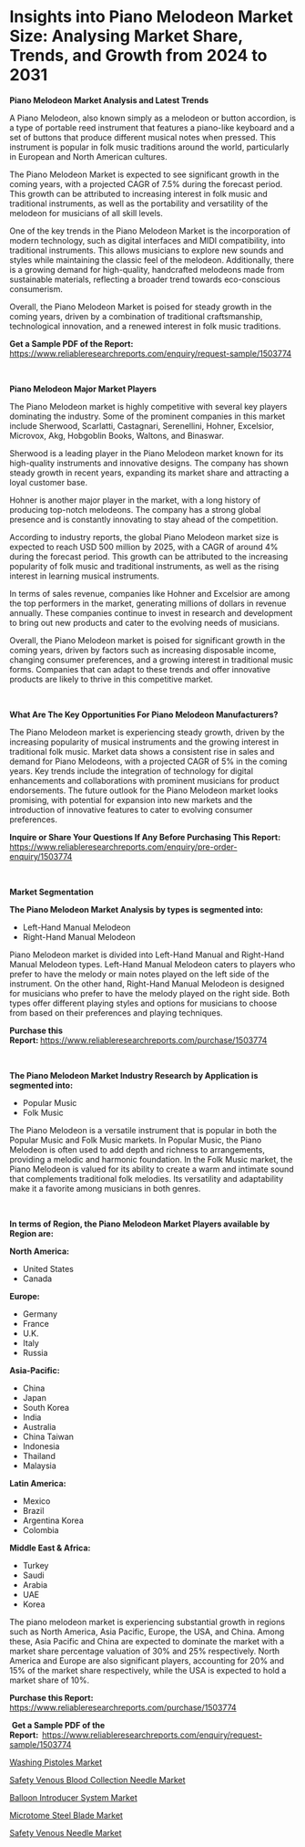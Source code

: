 <p><h1>Insights into Piano Melodeon Market Size: Analysing Market Share, Trends, and Growth from 2024 to 2031</h1></p><p><strong>Piano Melodeon Market Analysis and Latest Trends</strong></p>
<p><p>A Piano Melodeon, also known simply as a melodeon or button accordion, is a type of portable reed instrument that features a piano-like keyboard and a set of buttons that produce different musical notes when pressed. This instrument is popular in folk music traditions around the world, particularly in European and North American cultures.</p><p>The Piano Melodeon Market is expected to see significant growth in the coming years, with a projected CAGR of 7.5% during the forecast period. This growth can be attributed to increasing interest in folk music and traditional instruments, as well as the portability and versatility of the melodeon for musicians of all skill levels.</p><p>One of the key trends in the Piano Melodeon Market is the incorporation of modern technology, such as digital interfaces and MIDI compatibility, into traditional instruments. This allows musicians to explore new sounds and styles while maintaining the classic feel of the melodeon. Additionally, there is a growing demand for high-quality, handcrafted melodeons made from sustainable materials, reflecting a broader trend towards eco-conscious consumerism.</p><p>Overall, the Piano Melodeon Market is poised for steady growth in the coming years, driven by a combination of traditional craftsmanship, technological innovation, and a renewed interest in folk music traditions.</p></p>
<p><strong>Get a Sample PDF of the Report:&nbsp;</strong> <a href="https://www.reliableresearchreports.com/enquiry/request-sample/1503774">https://www.reliableresearchreports.com/enquiry/request-sample/1503774</a></p>
<p>&nbsp;</p>
<p><strong>Piano Melodeon Major Market Players</strong></p>
<p><p>The Piano Melodeon market is highly competitive with several key players dominating the industry. Some of the prominent companies in this market include Sherwood, Scarlatti, Castagnari, Serenellini, Hohner, Excelsior, Microvox, Akg, Hobgoblin Books, Waltons, and Binaswar.</p><p>Sherwood is a leading player in the Piano Melodeon market known for its high-quality instruments and innovative designs. The company has shown steady growth in recent years, expanding its market share and attracting a loyal customer base.</p><p>Hohner is another major player in the market, with a long history of producing top-notch melodeons. The company has a strong global presence and is constantly innovating to stay ahead of the competition.</p><p>According to industry reports, the global Piano Melodeon market size is expected to reach USD 500 million by 2025, with a CAGR of around 4% during the forecast period. This growth can be attributed to the increasing popularity of folk music and traditional instruments, as well as the rising interest in learning musical instruments.</p><p>In terms of sales revenue, companies like Hohner and Excelsior are among the top performers in the market, generating millions of dollars in revenue annually. These companies continue to invest in research and development to bring out new products and cater to the evolving needs of musicians.</p><p>Overall, the Piano Melodeon market is poised for significant growth in the coming years, driven by factors such as increasing disposable income, changing consumer preferences, and a growing interest in traditional music forms. Companies that can adapt to these trends and offer innovative products are likely to thrive in this competitive market.</p></p>
<p>&nbsp;</p>
<p><strong>What Are The Key Opportunities For Piano Melodeon Manufacturers?</strong></p>
<p><p>The Piano Melodeon market is experiencing steady growth, driven by the increasing popularity of musical instruments and the growing interest in traditional folk music. Market data shows a consistent rise in sales and demand for Piano Melodeons, with a projected CAGR of 5% in the coming years. Key trends include the integration of technology for digital enhancements and collaborations with prominent musicians for product endorsements. The future outlook for the Piano Melodeon market looks promising, with potential for expansion into new markets and the introduction of innovative features to cater to evolving consumer preferences.</p></p>
<p><strong>Inquire or Share Your Questions If Any Before Purchasing This Report:</strong> <a href="https://www.reliableresearchreports.com/enquiry/pre-order-enquiry/1503774">https://www.reliableresearchreports.com/enquiry/pre-order-enquiry/1503774</a></p>
<p>&nbsp;</p>
<p><strong>Market Segmentation</strong></p>
<p><strong>The Piano Melodeon Market Analysis by types is segmented into:</strong></p>
<p><ul><li>Left-Hand Manual Melodeon</li><li>Right-Hand Manual Melodeon</li></ul></p>
<p><p>Piano Melodeon market is divided into Left-Hand Manual and Right-Hand Manual Melodeon types. Left-Hand Manual Melodeon caters to players who prefer to have the melody or main notes played on the left side of the instrument. On the other hand, Right-Hand Manual Melodeon is designed for musicians who prefer to have the melody played on the right side. Both types offer different playing styles and options for musicians to choose from based on their preferences and playing techniques.</p></p>
<p><strong>Purchase this Report:&nbsp;</strong><a href="https://www.reliableresearchreports.com/purchase/1503774">https://www.reliableresearchreports.com/purchase/1503774</a></p>
<p>&nbsp;</p>
<p><strong>The Piano Melodeon Market Industry Research by Application is segmented into:</strong></p>
<p><ul><li>Popular Music</li><li>Folk Music</li></ul></p>
<p><p>The Piano Melodeon is a versatile instrument that is popular in both the Popular Music and Folk Music markets. In Popular Music, the Piano Melodeon is often used to add depth and richness to arrangements, providing a melodic and harmonic foundation. In the Folk Music market, the Piano Melodeon is valued for its ability to create a warm and intimate sound that complements traditional folk melodies. Its versatility and adaptability make it a favorite among musicians in both genres.</p></p>
<p>&nbsp;</p>
<p><strong>In terms of Region, the Piano Melodeon Market Players available by Region are:</strong></p>
<p>
    <p> <strong> North America: </strong>
        <ul>
            <li>United States</li>
            <li>Canada</li>
        </ul>
        </p> 
    <p> <strong> Europe: </strong>
        <ul>
            <li>Germany</li>
            <li>France</li>
            <li>U.K.</li>
            <li>Italy</li>
            <li>Russia</li>
        </ul>
        </p> 
    <p> <strong> Asia-Pacific: </strong>
        <ul>
            <li>China</li>
            <li>Japan</li>
            <li>South Korea</li>
            <li>India</li>
            <li>Australia</li>
            <li>China Taiwan</li>
            <li>Indonesia</li>
            <li>Thailand</li>
            <li>Malaysia</li>
        </ul>
        </p> 
    <p> <strong> Latin America: </strong>
        <ul>
            <li>Mexico</li>
            <li>Brazil</li>
            <li>Argentina Korea</li>
            <li>Colombia</li>
        </ul>
        </p> 
    <p> <strong> Middle East & Africa: </strong>
        <ul>
            <li>Turkey</li>
            <li>Saudi</li>
            <li>Arabia</li>
            <li>UAE</li>
            <li>Korea</li>
        </ul>
    </p>
    </p>
<p><p>The piano melodeon market is experiencing substantial growth in regions such as North America, Asia Pacific, Europe, the USA, and China. Among these, Asia Pacific and China are expected to dominate the market with a market share percentage valuation of 30% and 25% respectively. North America and Europe are also significant players, accounting for 20% and 15% of the market share respectively, while the USA is expected to hold a market share of 10%.</p></p>
<p><strong>Purchase this Report: </strong><a href="https://www.reliableresearchreports.com/purchase/1503774">https://www.reliableresearchreports.com/purchase/1503774</a></p>
<p>&nbsp;<strong>Get a Sample PDF of the Report:&nbsp;&nbsp;</strong><a href="https://www.reliableresearchreports.com/enquiry/request-sample/1503774">https://www.reliableresearchreports.com/enquiry/request-sample/1503774</a></p>
<p><strong></strong></p>
<p><p><a href="https://medium.com/@henryprice766/washing-pistoles-market-the-key-to-successful-business-strategy-forecast-till-2031-ed0acbe0a015">Washing Pistoles Market</a></p><p><a href="https://medium.com/@henryprice766/safety-venous-blood-collection-needle-market-research-report-its-history-and-forecast-2024-to-2031-1d1645e3d0ba">Safety Venous Blood Collection Needle Market</a></p><p><a href="https://medium.com/@henryprice766/balloon-introducer-system-market-outlook-industry-overview-and-forecast-2024-to-2031-d904797915f2">Balloon Introducer System Market</a></p><p><a href="https://medium.com/@henryprice766/microtome-steel-blade-market-comprehensive-assessment-by-type-application-and-geography-7633a7dd8790">Microtome Steel Blade Market</a></p><p><a href="https://medium.com/@henryprice766/safety-venous-needle-market-share-evolution-and-market-growth-trends-2024-2031-795ba16949fa">Safety Venous Needle Market</a></p></p>